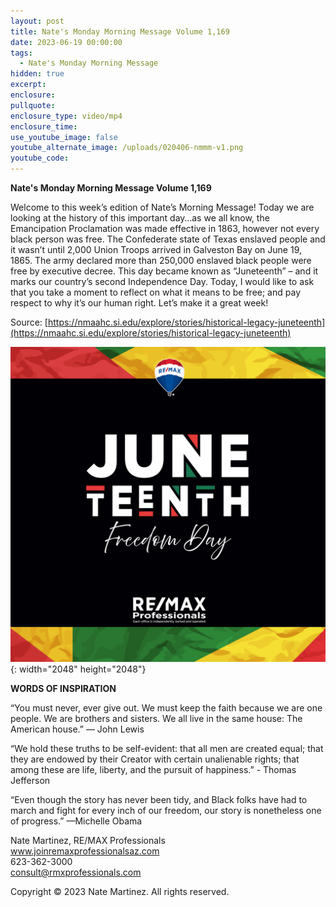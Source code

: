 ```yaml
---
layout: post
title: Nate's Monday Morning Message Volume 1,169
date: 2023-06-19 00:00:00
tags:
  - Nate's Monday Morning Message
hidden: true
excerpt:
enclosure:
pullquote:
enclosure_type: video/mp4
enclosure_time:
use_youtube_image: false
youtube_alternate_image: /uploads/020406-nmmm-v1.png
youtube_code:
---
```

**Nate's Monday Morning Message Volume 1,169**

Welcome to this week’s edition of Nate’s Morning Message! Today we are looking at the history of this important day…as we all know, the Emancipation Proclamation was made effective in 1863, however not every black person was free. The Confederate state of Texas enslaved people and it wasn’t until 2,000 Union Troops arrived in Galveston Bay on June 19, 1865. The army declared more than 250,000 enslaved black people were free by executive decree. This day became known as “Juneteenth” – and it marks our country’s second Independence Day. Today, I would like to ask that you take a moment to reflect on what it means to be free; and pay respect to why it’s our human right. Let’s make it a great week!&nbsp;

Source: [https://nmaahc.si.edu/explore/stories/historical-legacy-juneteenth](https://nmaahc.si.edu/explore/stories/historical-legacy-juneteenth)

![](/uploads/230615-juneteenth-v1.png){: width="2048" height="2048"}

**WORDS OF INSPIRATION**

“You must never, ever give out. We must keep the faith because we are one people. We are brothers and sisters. We all live in the same house: The American house.” — John Lewis

“We hold these truths to be self-evident: that all men are created equal; that they are endowed by their Creator with certain unalienable rights; that among these are life, liberty, and the pursuit of happiness.” - Thomas Jefferson

“Even though the story has never been tidy, and Black folks have had to march and fight for every inch of our freedom, our story is nonetheless one of progress.” —Michelle Obama

Nate Martinez, RE/MAX Professionals<br>www.joinremaxprofessionalsaz.com<br>623-362-3000<br>consult@rmxprofessionals.com

Copyright © 2023 Nate Martinez. All rights reserved.